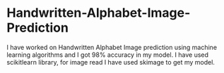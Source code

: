 # Handwritten-Alphabet-Image-Prediction
 I have worked on Handwritten Alphabet Image prediction using machine learning algorithms and I got 98% accuracy in my model. I have used scikitlearn library, for image read I have used skimage to get my model. 

